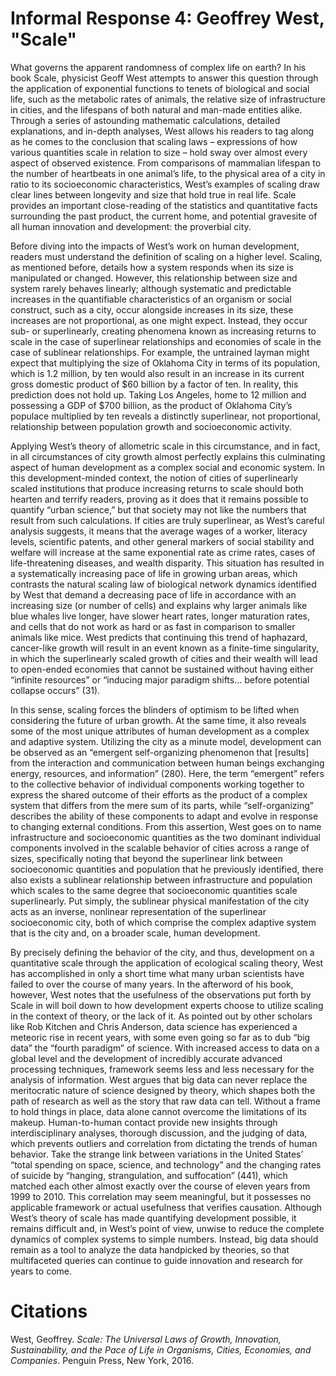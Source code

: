 # Informal Response 4: Geoffrey West, "Scale"

What governs the apparent randomness of complex life on earth? In his book Scale, physicist Geoff West attempts to answer this question through the application of exponential functions to tenets of biological and social life, such as the metabolic rates of animals, the relative size of infrastructure in cities, and the lifespans of both natural and man-made entities alike. Through a series of astounding mathematic calculations, detailed explanations, and in-depth analyses, West allows his readers to tag along as he comes to the conclusion that scaling laws – expressions of how various quantities scale in relation to size – hold sway over almost every aspect of observed existence. From comparisons of mammalian lifespan to the number of heartbeats in one animal’s life, to the physical area of a city in ratio to its socioeconomic characteristics, West’s examples of scaling draw clear lines between longevity and size that hold true in real life. Scale provides an important close-reading of the statistics and quantitative facts surrounding the past product, the current home, and potential gravesite of all human innovation and development: the proverbial city. 

Before diving into the impacts of West’s work on human development, readers must understand the definition of scaling on a higher level. Scaling, as mentioned before, details how a system responds when its size is manipulated or changed. However, this relationship between size and system rarely behaves linearly; although systematic and predictable increases in the quantifiable characteristics of an organism or social construct, such as a city, occur alongside increases in its size, these increases are not proportional, as one might expect. Instead, they occur sub- or superlinearly, creating phenomena known as increasing returns to scale in the case of superlinear relationships and economies of scale in the case of sublinear relationships. For example, the untrained layman might expect that multiplying the size of Oklahoma City in terms of its population, which is 1.2 million, by ten would also result in an increase in its current gross domestic product of $60 billion by a factor of ten. In reality, this prediction does not hold up. Taking Los Angeles, home to 12 million and possessing a GDP of $700 billion, as the product of Oklahoma City’s populace multiplied by ten reveals a distinctly superlinear, not proportional, relationship between population growth and socioeconomic activity. 

Applying West’s theory of allometric scale in this circumstance, and in fact, in all circumstances of city growth almost perfectly explains this culminating aspect of human development as a complex social and economic system. In this development-minded context, the notion of cities of superlinearly scaled institutions that produce increasing returns to scale should both hearten and terrify readers, proving as it does that it remains possible to quantify “urban science,” but that society may not like the numbers that result from such calculations. If cities are truly superlinear, as West’s careful analysis suggests, it means that the average wages of a worker, literacy levels, scientific patents, and other general markers of social stability and welfare will increase at the same exponential rate as crime rates, cases of life-threatening diseases, and wealth disparity. This situation has resulted in a systematically increasing pace of life in growing urban areas, which contrasts the natural scaling law of biological network dynamics identified by West that demand a decreasing pace of life in accordance with an increasing size (or number of cells) and explains why larger animals like blue whales live longer, have slower heart rates, longer maturation rates, and cells that do not work as hard or as fast in comparison to smaller animals like mice. West predicts that continuing this trend of haphazard, cancer-like growth will result in an event known as a finite-time singularity, in which the superlinearly scaled growth of cities and their wealth will lead to open-ended economies that cannot be sustained without having either “infinite resources” or “inducing major paradigm shifts… before potential collapse occurs” (31). 

In this sense, scaling forces the blinders of optimism to be lifted when considering the future of urban growth. At the same time, it also reveals some of the most unique attributes of human development as a complex and adaptive system. Utilizing the city as a minute model, development can be observed as an “emergent self-organizing phenomenon that [results] from the interaction and communication between human beings exchanging energy, resources, and information” (280). Here, the term “emergent” refers to the collective behavior of individual components working together to express the shared outcome of their efforts as the product of a complex system that differs from the mere sum of its parts, while “self-organizing” describes the ability of these components to adapt and evolve in response to changing external conditions. From this assertion, West goes on to name infrastructure and socioeconomic quantities as the two dominant individual components involved in the scalable behavior of cities across a range of sizes, specifically noting that beyond the superlinear link between socioeconomic quantities and population that he previously identified, there also exists a sublinear relationship between infrastructure and population which scales to the same degree that socioeconomic quantities scale superlinearly. Put simply, the sublinear physical manifestation of the city acts as an inverse, nonlinear representation of the superlinear socioeconomic city, both of which comprise the complex adaptive system that is the city and, on a broader scale, human development. 

By precisely defining the behavior of the city, and thus, development on a quantitative scale through the application of ecological scaling theory, West has accomplished in only a short time what many urban scientists have failed to over the course of many years. In the afterword of his book, however, West notes that the usefulness of the observations put forth by Scale in will boil down to how development experts choose to utilize scaling in the context of theory, or the lack of it. As pointed out by other scholars like Rob Kitchen and Chris Anderson, data science has experienced a meteoric rise in recent years, with some even going so far as to dub “big data” the “fourth paradigm” of science. With increased access to data on a global level and the development of incredibly accurate advanced processing techniques, framework seems less and less necessary for the analysis of information. West argues that big data can never replace the meritocratic nature of science designed by theory, which shapes both the path of research as well as the story that raw data can tell. Without a frame to hold things in place, data alone cannot overcome the limitations of its makeup. Human-to-human contact provide new insights through interdisciplinary analyses, thorough discussion, and the judging of data, which prevents outliers and correlation from dictating the trends of human behavior. Take the strange link between variations in the United States’ “total spending on space, science, and technology” and the changing rates of suicide by “hanging, strangulation, and suffocation” (441), which matched each other almost exactly over the course of eleven years from 1999 to 2010. This correlation may seem meaningful, but it possesses no applicable framework or actual usefulness that verifies causation. Although West’s theory of scale has made quantifying development possible, it remains difficult and, in West’s point of view, unwise to reduce the complete dynamics of complex systems to simple numbers. Instead, big data should remain as a tool to analyze the data handpicked by theories, so that multifaceted queries can continue to guide innovation and research for years to come. 

# Citations
West, Geoffrey. *Scale: The Universal Laws of Growth, Innovation, Sustainability, and the Pace of Life in Organisms, Cities, Economies, and Companies*. Penguin Press, New York, 2016.
